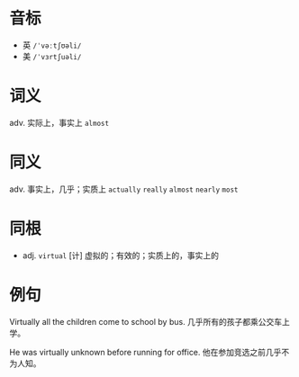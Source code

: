 # 音标

- 英 `/ˈvəːtʃʊəli/`
- 美 `/ˈvɜrtʃuəli/`

# 词义

adv. 实际上，事实上
`almost`

# 同义

adv. 事实上，几乎；实质上
`actually` `really` `almost` `nearly` `most`

# 同根

- adj. `virtual` [计] 虚拟的；有效的；实质上的，事实上的

# 例句

Virtually all the children come to school by bus.
几乎所有的孩子都乘公交车上学。

He was virtually unknown before running for office.
他在参加竞选之前几乎不为人知。


